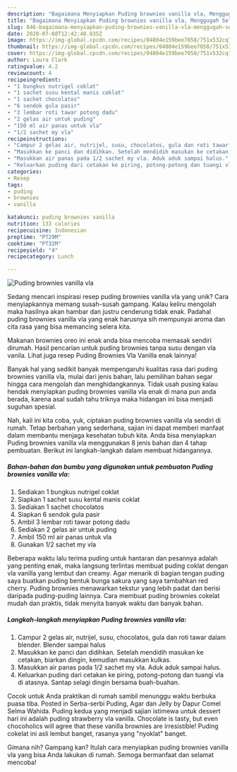 ```yaml
---
description: "Bagaimana Menyiapkan Puding brownies vanilla vla, Menggugah Selera"
title: "Bagaimana Menyiapkan Puding brownies vanilla vla, Menggugah Selera"
slug: 846-bagaimana-menyiapkan-puding-brownies-vanilla-vla-menggugah-selera
date: 2020-07-08T12:42:48.835Z
image: https://img-global.cpcdn.com/recipes/04804e159bee7058/751x532cq70/puding-brownies-vanilla-vla-foto-resep-utama.jpg
thumbnail: https://img-global.cpcdn.com/recipes/04804e159bee7058/751x532cq70/puding-brownies-vanilla-vla-foto-resep-utama.jpg
cover: https://img-global.cpcdn.com/recipes/04804e159bee7058/751x532cq70/puding-brownies-vanilla-vla-foto-resep-utama.jpg
author: Laura Clark
ratingvalue: 4.2
reviewcount: 4
recipeingredient:
- "1 bungkus nutrigel coklat"
- "1 sachet susu kental manis coklat"
- "1 sachet chocolatos"
- "6 sendok gula pasir"
- "3 lembar roti tawar potong dadu"
- "2 gelas air untuk puding"
- "150 ml air panas untuk vla"
- "1/2 sachet my vla"
recipeinstructions:
- "Campur 2 gelas air, nutrijel, susu, chocolatos, gula dan roti tawar dalam blender. Blender sampai halus"
- "Masukkan ke panci dan didihkan. Setelah mendidih masukan ke cetakan, biarkan dingin, kemudian masukkan kulkas."
- "Masukkan air panas pada 1/2 sachet my vla. Aduk aduk sampai halus."
- "Keluarkan puding dari cetakan ke piring, potong-potong dan tuangi vla di atasnya. Santap selagi dingin bersama buah-buahan."
categories:
- Resep
tags:
- puding
- brownies
- vanilla

katakunci: puding brownies vanilla 
nutrition: 133 calories
recipecuisine: Indonesian
preptime: "PT29M"
cooktime: "PT32M"
recipeyield: "4"
recipecategory: Lunch

---
```



![Puding brownies vanilla vla](https://img-global.cpcdn.com/recipes/04804e159bee7058/751x532cq70/puding-brownies-vanilla-vla-foto-resep-utama.jpg)

Sedang mencari inspirasi resep puding brownies vanilla vla yang unik? Cara menyiapkannya memang susah-susah gampang. Kalau keliru mengolah maka hasilnya akan hambar dan justru cenderung tidak enak. Padahal puding brownies vanilla vla yang enak harusnya sih mempunyai aroma dan cita rasa yang bisa memancing selera kita.

Makanan brownies oreo ini enak anda bisa mencoba memasak sendiri dirumah. Hasil pencarian untuk puding brownies tanpa susu dengan vla vanila. Lihat juga resep Puding Brownies Vla Vanilla enak lainnya!

Banyak hal yang sedikit banyak mempengaruhi kualitas rasa dari puding brownies vanilla vla, mulai dari jenis bahan, lalu pemilihan bahan segar hingga cara mengolah dan menghidangkannya. Tidak usah pusing kalau hendak menyiapkan puding brownies vanilla vla enak di mana pun anda berada, karena asal sudah tahu triknya maka hidangan ini bisa menjadi suguhan spesial.


Nah, kali ini kita coba, yuk, ciptakan puding brownies vanilla vla sendiri di rumah. Tetap berbahan yang sederhana, sajian ini dapat memberi manfaat dalam membantu menjaga kesehatan tubuh kita. Anda bisa menyiapkan Puding brownies vanilla vla menggunakan 8 jenis bahan dan 4 tahap pembuatan. Berikut ini langkah-langkah dalam membuat hidangannya.

<!--inarticleads1-->

##### Bahan-bahan dan bumbu yang digunakan untuk pembuatan Puding brownies vanilla vla:

1. Sediakan 1 bungkus nutrigel coklat
1. Siapkan 1 sachet susu kental manis coklat
1. Sediakan 1 sachet chocolatos
1. Siapkan 6 sendok gula pasir
1. Ambil 3 lembar roti tawar potong dadu
1. Sediakan 2 gelas air untuk puding
1. Ambil 150 ml air panas untuk vla
1. Gunakan 1/2 sachet my vla


Beberapa waktu lalu terima puding untuk hantaran dan pesannya adalah yang penting enak, maka langsung terlintas membuat puding coklat dengan vla vanilla yang lembut dan creamy. Agar menarik di bagian tengan puding saya buatkan puding bentuk bunga sakura yang saya tambahkan red cherry. Puding brownies menawarkan tekstur yang lebih padat dan berisi daripada puding-puding lainnya. Cara membuat puding brownies cokelat mudah dan praktis, tidak menyita banyak waktu dan banyak bahan. 

<!--inarticleads2-->

##### Langkah-langkah menyiapkan Puding brownies vanilla vla:

1. Campur 2 gelas air, nutrijel, susu, chocolatos, gula dan roti tawar dalam blender. Blender sampai halus
1. Masukkan ke panci dan didihkan. Setelah mendidih masukan ke cetakan, biarkan dingin, kemudian masukkan kulkas.
1. Masukkan air panas pada 1/2 sachet my vla. Aduk aduk sampai halus.
1. Keluarkan puding dari cetakan ke piring, potong-potong dan tuangi vla di atasnya. Santap selagi dingin bersama buah-buahan.


Cocok untuk Anda praktikan di rumah sambil menunggu waktu berbuka puasa tiba. Posted in Serba-serbi Puding, Agar dan Jelly by Dapur Comel Selma Wahida. Puding kedua yang menjadi sajian istimewa untuk dessert hari ini adalah puding strawberry vla vanilla. Chocolate is tasty, but even chocoholics will agree that these vanilla brownies are irresistible! Puding cokelat ini asli lembut banget, rasanya yang &#34;nyoklat&#34; banget. 

Gimana nih? Gampang kan? Itulah cara menyiapkan puding brownies vanilla vla yang bisa Anda lakukan di rumah. Semoga bermanfaat dan selamat mencoba!
